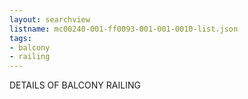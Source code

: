 ```yaml
---
layout: searchview
listname: mc00240-001-ff0093-001-001-0010-list.json
tags:
- balcony
- railing
---
```

DETAILS OF BALCONY RAILING